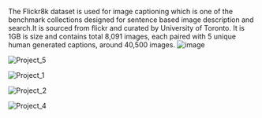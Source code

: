 The Flickr8k dataset is used for image captioning which is one of the benchmark collections designed for sentence based image description and search.It is sourced from flickr and curated by
University of Toronto. It is 1GB is size and contains total 8,091 images, each paired with 5 unique human generated captions, around 40,500 images.
![image](https://github.com/user-attachments/assets/4a981c6b-88dc-4738-8e5e-bf040f394b3f)

![Project_5](https://github.com/user-attachments/assets/f10656f5-5957-4585-aea1-17373d79ba04)

![Project_1](https://github.com/user-attachments/assets/665ab320-c505-4f36-a202-652595d6c763)

![Project_2](https://github.com/user-attachments/assets/aba4cb67-2b4f-4998-9445-518dcf5cbaf7)

![Project_4](https://github.com/user-attachments/assets/d73e04b6-608b-4dc7-9eed-b7497cac05c5)




